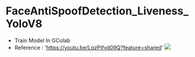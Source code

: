 # FaceAntiSpoofDetection_Liveness_YoloV8

- Train Model In GColab
- Reference :  'https://youtu.be/LqzPifvd09Q?feature=shared'
  <img src='https://i.ytimg.com/vi/LqzPifvd09Q/hq720.jpg?sqp=-oaymwE7CK4FEIIDSFryq4qpAy0IARUAAAAAGAElAADIQj0AgKJD8AEB-AH-CYAC0AWKAgwIABABGFkgWShZMA8=&rs=AOn4CLC-ju3O1x4m74rsO5Qmsg8_SKjbaQ'>
